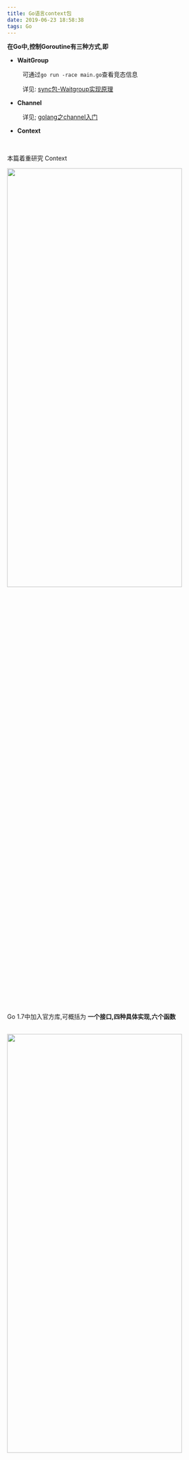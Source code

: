 ```yaml
---
title: Go语言context包
date: 2019-06-23 18:58:38
tags: Go
---
```


**在Go中,控制Goroutine有三种方式,即**

- **WaitGroup**

&emsp; &emsp; 可通过`go run -race main.go`查看竞态信息

&emsp; &emsp; 详见: [sync包-Waitgroup实现原理](https://dashen.tech/2017/07/25/sync%E5%8C%85-Waitgroup%E5%AE%9E%E7%8E%B0%E5%8E%9F%E7%90%86/)

- **Channel**

&emsp; &emsp; 详见; [golang之channel入门](https://dashen.tech/2017/12/04/golang%E4%B9%8Bchannel%E5%85%A5%E9%97%A8/)

- **Context**

<br>

本篇着重研究 Context


<img src="Go语言context包/0.png" width = 90% height = 50% />

<br>




Go 1.7中加入官方库,可概括为 **一个接口,四种具体实现,六个函数**

<br>


<img src="Go语言context包/4.png" width = 90% height = 50% />



### 四个方法:

<br>

#### <font color="#4169E1"><b>emptyCtx</b></font>

<br>


本质上是个整型,*emptyCtx对context接口的实现,只是简单返回nil,false等,实际上什么也没做. Backgroud和TODO这两个函数内部都会创建emptyCtx,

其中 Backgroud主要用于在初始化时获取一个Context;

TODO用在 本来应该使用外层传递的context,而外层却没有传递的地方使用.


<img src="Go语言context包/5.png" width = 90% height = 50% />

<br>


 
#### <font color="#4169E1"><b>cancelCtx </b></font>

<br>


可取消的context. done用于获取该Context的取消通知.Children用户存储以当前节点为根节点的所有可取消的Context,以便在根节点取消时,可以把它们一并取消.err用于存储取消时指定的错误信息.mu则是用来保护这几个字段的锁,以保障cancelCtx是线程安全的.

而WithCancel可以将一个Context包装为cancelCtx,并提供一个取消函数,调用它可以Cancel对应的Context





<img src="Go语言context包/6.png" width = 90% height = 50% />



<img src="Go语言context包/7.png" width = 90% height = 50% />


<br>


#### <font color="#4169E1"><b>timerCtx </b></font>

<br>


 在cancelCtx的基础上,又封装了一个定时器和一个截止时间.这样既可以根据需要主动取消,也可以在到达deadline时,通过timer来触发取消动作.这个timer也会由cancelCtx.mu来保护,确保取消操作也是线程安全的.

<img src="Go语言context包/8.png" width = 90% height = 50% />


通过WithDeadline和WithTimeout函数,都可以创建timerCtx.其区别是WithDeadline函数需要指定一个时间点,而WithTimeout函数接收一个时间段.

<img src="Go语言context包/9.png" width = 90% height = 50% />


<img src="Go语言context包/10.png" width = 90% height = 50% />


可取消的Context都会被注册到离它最近的,可取消的祖先节点中(会在children中增加一个键值对)

<br>





#### <font color="#4169E1"><b> ValueCtx  </b></font>

<br>


用来支持键值对打包. WithValue函数可以给Context附加一个键值对信息,这样就可以通过Context传递数据了.

<img src="Go语言context包/11.png" width = 90% height = 50% />


"Go 语言中的 context.Context 的主要作用还是在多个 Goroutine 组成的树中同步取消信号以减少对资源的消耗和占用，虽然它也有传值的功能，但是这个功能我们还是很少用到。

在真正使用传值的功能时我们也应该非常谨慎，使用 context.Context 进行传递参数请求的所有参数一种非常差的设计，比较常见的使用场景是传递请求对应用户的认证令牌以及用于进行分布式追踪的请求 ID。"

<br>

<br>

valueCtx之间通过Context字段形成了一个链表结构. 传递数据时还要注意,Context本身是本着不可改变(immutable)的模式设计的,所以不要试图修改ctx里保存的值.



 



<br>




在http,sql等相关的库中,都提供了对Context的支持,方便我们在处理请求时,实现**超时自动取消**,或传递请求相关的*控制数据*等等.

<br>

参考:


[【Golang】Context了解下~](https://www.bilibili.com/video/BV19K411T7NL)

[【Golang】Context基础篇](https://mp.weixin.qq.com/s/wNfyP9OkUdfNnD_wS5Q3fg)

---

<br>


### 设计思想:


<br>

<img src="Go语言context包/12.png" width = 90% height = 50% />



<img src="Go语言context包/13.png" width = 90% height = 50% />

<br>


> 多个 Goroutine 同时订阅 ctx.Done() 管道中的消息，一旦接收到取消信号就立刻停止当前正在执行的工作。


<br>


**在多数情况下，如果当前函数没有上下文作为入参，我们都会使用 context.Background 作为起始的上下文向下传递。**


参考自 :

[上下文 Context](https://draveness.me/golang/docs/part3-runtime/ch06-concurrency/golang-context/
)

[Golang 之context库用法](https://studygolang.com/articles/29504)



<br>


---


<br>

注:以下内容参考自["码农桃花源"](https://mp.weixin.qq.com/s/GpVy1eB5Cz_t-dhVC6BJNw)公众号,定位是其阅读笔记;作者对计算机程序 理解深刻洞若观火,推荐关注;

**context 包 主要用于在 goroutine 之间传递取消信号、超时时间、截止时间以及一些共享的值**

**划重点:**

- context,译作“上下文”，准确说是 goroutine 上下文，包含 goroutine 的运行状态、环境等信息。 

- 主要用来在 goroutine 之间传递(共享)上下文信息，包括：取消信号、超时时间、截止时间、k-v 等。

- 几乎成为了并发控制和超时控制的标准做法。标准库许多方法都加上了context参数

![pic](Go语言context包/1.png)

---

总览:


![pic](Go语言context包/2.png)


图中标注`I`的是interface{},`T`的是struct{},`m`的为方法,`λ`的是函数;





![pic](Go语言context包/2.png)



<br>


---


<br>

[Go 语言坑爹的 WithCancel](https://www.zenlife.tk/with-cancel.md)